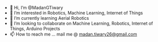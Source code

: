 - 👋 Hi, I’m @MadanGTiwary
- 👀 I’m interested in Robotics, Machine Learning, Internet of Things
- 🌱 I’m currently learning Aerial Robotics
- 💞️ I’m looking to collaborate on Machine Learning, Robotics, Internet of Things, Arduino Projects
- 📫 How to reach me ... mail me @ madan.tiwary26@gmail.com

<!---
MadanGTiwary/MadanGTiwary is a ✨ special ✨ repository because its `README.md` (this file) appears on your GitHub profile.
You can click the Preview link to take a look at your changes.
--->

